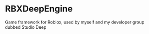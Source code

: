 # RBXDeepEngine
Game framework for Roblox, used by myself and my developer group dubbed Studio Deep
